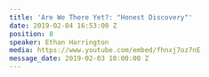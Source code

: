 ```yaml
---
title: 'Are We There Yet?: "Honest Discovery"'
date: 2019-02-04 16:53:00 Z
position: 8
speaker: Ethan Harrington
media: https://www.youtube.com/embed/fhnxj7oz7nE
message_date: 2019-02-03 10:00:00 Z
---
```


